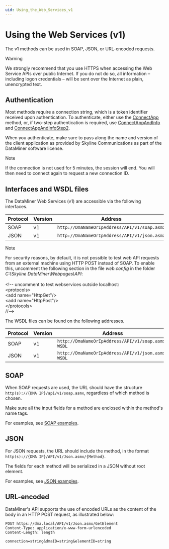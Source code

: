 ```yaml
---
uid: Using_the_Web_Services_v1
---
```


# Using the Web Services (v1)

The v1 methods can be used in SOAP, JSON, or URL-encoded requests.

> [!WARNING]
> We strongly recommend that you use HTTPS when accessing the Web Service APIs over public Internet. If you do not do so, all information – including logon credentials – will be sent over the Internet as plain, unencrypted text.

## Authentication

Most methods require a connection string, which is a token identifier received upon authentication. To authenticate, either use the [ConnectApp](xref:ConnectApp) method, or, if two-step authentication is required, use [ConnectAppAndInfo](xref:ConnectAppAndInfo) and [ConnectAppAndInfoStep2](xref:ConnectAppAndInfoStep2).

When you authenticate, make sure to pass along the name and version of the client application as provided by Skyline Communications as part of the DataMiner software license.

> [!NOTE]
> If the connection is not used for 5 minutes, the session will end. You will then need to connect again to request a new connection ID.

## Interfaces and WSDL files

The DataMiner Web Services (v1) are accessible via the following interfaces.

| Protocol | Version | Address          |
|----------|---------|------------------|
| SOAP     | v1      | `http://DmaNameOrIpAddress/API/v1/soap.asmx` |
| JSON     | v1      | `http://DmaNameOrIpAddress/API/v1/json.asmx` |

> [!NOTE]
> For security reasons, by default, it is not possible to test web API requests from an external machine using HTTP POST instead of SOAP. To enable this, uncomment the following section in the file *web.config* in the folder *C:\\Skyline DataMiner\\Webpages\\API*:<br><br> \<!-- uncomment to test webservices outside localhost:<br> \<protocols><br> \<add name="HttpGet"/><br> \<add name="HttpPost"/><br> \</protocols><br> //-->

The WSDL files can be found on the following addresses.

| Protocol | Version | Address                |
|----------|---------|------------------------|
| SOAP     | v1      | `http://DmaNameOrIpAddress/API/v1/soap.asmx?WSDL` |
| JSON     | v1      | `http://DmaNameOrIpAddress/API/v1/json.asmx?WSDL` |

## SOAP

When SOAP requests are used, the URL should have the structure `http(s)://{DMA IP}/api/v1/soap.asmx`, regardless of which method is chosen.

Make sure all the input fields for a method are enclosed within the method's name tags.

For examples, see [SOAP examples](xref:WS_v1_examples#soap-examples).

## JSON

For JSON requests, the URL should include the method, in the format `http(s)://{DMA IP}/API/v1/Json.asmx/{Method}`.

The fields for each method will be serialized in a JSON without root element.

For examples, see [JSON examples](xref:WS_v1_examples#json-examples).

## URL-encoded

DataMiner's API supports the use of encoded URLs as the content of the body in an HTTP POST request, as illustrated below:

```
POST https://dma.local/API/v1/Json.asmx/GetElement
Content-Type: application/x-www-form-urlencoded
Content-Length: length

connection=string&dmaID=string&elementID=string
```

